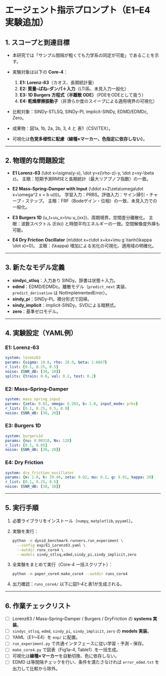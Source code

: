 # エージェント指示プロンプト（E1–E4 実験追加）

## 1. スコープと到達目標

* 本研究では「サンプル間隔が粗くても力学系の同定が可能」であることを示す。
* 実験対象は以下の **Core-4**：

  1. **E1: Lorenz-63**（カオス、長期統計量）
  2. **E2: 質量–ばね–ダンパ＋入力**（LTI系、未見入力一般化）
  3. **E3: 1D Burgers 方程式（半離散 ODE）**（PDEをODEとして扱う）
  4. **E4: 乾燥摩擦振動子**（非滑らか度のスイープによる適用境界の可視化）
* 比較対象：SINDy-STLSQ, SINDy-PI, implicit-SINDy, EDMD/EDMDc, Zero。
* 成果物：図1a, 1b, 2a, 2b, 3, 4 と 表1（CSV/TEX）。
* 可視化は**色覚多様性に配慮（線種×マーカー、色指定に依存しない）**。

---

## 2. 物理的な問題設定

* **E1 Lorenz-63**
  (\dot x=\sigma(y-x), \dot y=x(\rho-z)-y, \dot z=xy-\beta z)。
  主眼：短期予測RMSEと長期統計（最大リアプノフ指数）の一致。

* **E2 Mass–Spring–Damper with Input**
  (\ddot x+2\zeta\omega\dot x+\omega^2 x = b u(t))。
  学習入力：PRBS。評価入力：サイン掃引・チャープ・ステップ。
  主眼：FRF（Bodeゲイン・位相）の一致、未見入力での一般化。

* **E3 Burgers 1D**
  (u_t+uu_x=\nu u_{xx})、周期境界。空間差分離散化。
  主眼：波数スペクトル (E(k)) と時間平均エネルギーの一致。空間解像度外挿も可能。

* **E4 Dry Friction Oscillator**
  (m\ddot x+c\dot x+kx+\mu g \tanh(\kappa \dot x)=0)。
  主眼：(\kappa) 増加による劣化の可視化、適用域の明確化。

---

## 3. 新たなモデル定義

* **sindyc_stlsq**：入力あり SINDy。辞書は状態＋入力。
* **edmd**：EDMD/EDMDc。離散モデル（`predict_next` 実装、`predict_derivative` は NotImplementedError）。
* **sindy_pi**：SINDy-PI。積分形式で回帰。
* **sindy_implicit**：implicit-SINDy。SVDによる暗黙式。
* **zero**：基準ゼロモデル。

---

## 4. 実験設定（YAML例）

### E1: Lorenz-63

```yaml
system: lorenz63
params: {sigma: 10.0, rho: 28.0, beta: 2.6667}
r_list: [0.1, 0.25, 0.5]
noise: {SNR_dB: [30, 10]}
splits: {train: 0.6, val: 0.2, test: 0.2}
```

### E2: Mass–Spring–Damper

```yaml
system: mass_spring_input
params: {zeta: 0.02, omega: 6.283, b: 1.0, input_mode: prbs}
r_list: [0.1, 0.25, 0.5, 0.9]
noise: {SNR_dB: [30, 20]}
```

### E3: Burgers 1D

```yaml
system: burgers1d
params: {nu: 0.00318, Nx: 128}
r_list: [0.1, 0.05]
noise: {SNR_dB: [30, 20]}
```

### E4: Dry Friction

```yaml
system: dry_friction_oscillator
params: {m: 1.0, k: 39.48, zeta: 0.02, mu: 0.2, g: 9.81, kappa: 20}
r_list: [0.1, 0.25, 0.5]
noise: {SNR_dB: [30, 10]}
```

---

## 5. 実行手順

1. 必要ライブラリをインストール（`numpy`, `matplotlib`, `pyyaml`）。
2. 実験を実行：

   ```bash
   python -m dynid_benchmark.runners.run_experiment \
     --config exp/E1_Lorenz63.yaml \
     --outdir runs_core4 \
     --models sindy_stlsq,edmd,sindy_pi,sindy_implicit,zero
   ```
3. 全実験をまとめて実行（Core-4 一括スクリプト）：

   ```bash
   python -m paper_core4.make_core4 --outdir runs_core4
   ```
4. 出力確認：`runs_core4/` 以下に図1–4と表1が生成される。

---

## 6. 作業チェックリスト

* [ ] Lorenz63 / Mass–Spring–Damper / Burgers / DryFriction の **systems 実装**。
* [ ] `sindyc_stlsq`, `edmd`, `sindy_pi`, `sindy_implicit`, `zero` の **models 実装**。
* [ ] YAML（E1〜E4）を `exp/` に配置。
* [ ] `run_experiment.py` で共通インタフェースに従い学習・予測・保存。
* [ ] `make_core4.py` で図表（Fig1a–4, Table1）を一括生成。
* [ ] 可視化は**線種×マーカー**を自動切換、色に依存しない。
* [ ] EDMD は等間隔チェックを行い、条件を満たさなければ `error_edmd.txt` を出力して比較から除外。
